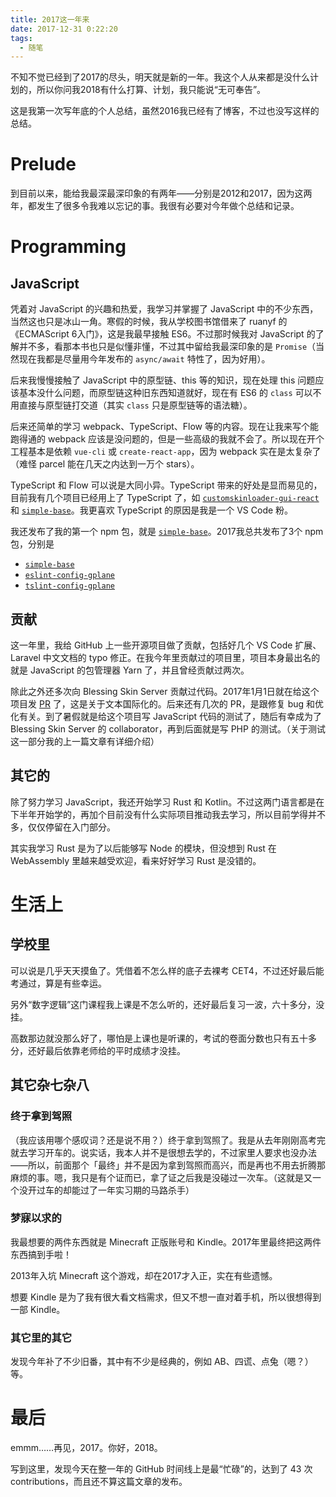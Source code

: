 ```yaml
---
title: 2017这一年来
date: 2017-12-31 0:22:20
tags:
  - 随笔
---
```


不知不觉已经到了2017的尽头，明天就是新的一年。我这个人从来都是没什么计划的，所以你问我2018有什么打算、计划，我只能说“无可奉告”。

这是我第一次写年底的个人总结，虽然2016我已经有了博客，不过也没写这样的总结。

# Prelude

到目前以来，能给我最深最深印象的有两年——分别是2012和2017，因为这两年，都发生了很多令我难以忘记的事。我很有必要对今年做个总结和记录。

# Programming

## JavaScript

凭着对 JavaScript 的兴趣和热爱，我学习并掌握了 JavaScript 中的不少东西，当然这也只是冰山一角。寒假的时候，我从学校图书馆借来了 ruanyf 的 《ECMAScript 6入门》，这是我最早接触 ES6。不过那时候我对 JavaScript 的了解并不多，看那本书也只是似懂非懂，不过其中留给我最深印象的是 `Promise`（当然现在我都是尽量用今年发布的 `async/await` 特性了，因为好用）。

后来我慢慢接触了 JavaScript 中的原型链、this 等的知识，现在处理 this 问题应该基本没什么问题，而原型链这种旧东西知道就好，现在有 ES6 的 `class` 可以不用直接与原型链打交道（其实 `class` 只是原型链等的语法糖）。

后来还简单的学习 webpack、TypeScript、Flow 等的内容。现在让我来写个能跑得通的 webpack 应该是没问题的，但是一些高级的我就不会了。所以现在开个工程基本是依赖 `vue-cli` 或 `create-react-app`，因为 webpack 实在是太复杂了（难怪 parcel 能在几天之内达到一万个 stars）。

TypeScript 和 Flow 可以说是大同小异。TypeScript 带来的好处是显而易见的，目前我有几个项目已经用上了 TypeScript 了，如 [`customskinloader-gui-react`](https://github.com/g-plane/customskinloader-gui-react) 和 [`simple-base`](https://github.com/g-plane/simple-base)。我更喜欢 TypeScript 的原因是我是一个 VS Code 粉。

我还发布了我的第一个 npm 包，就是 [`simple-base`](https://github.com/g-plane/simple-base)。2017我总共发布了3个 npm 包，分别是

- [`simple-base`](https://github.com/g-plane/simple-base)
- [`eslint-config-gplane`](https://github.com/g-plane/eslint-config-gplane)
- [`tslint-config-gplane`](https://github.com/g-plane/tslint-config-gplane)

## 贡献

这一年里，我给 GitHub 上一些开源项目做了贡献，包括好几个 VS Code 扩展、Laravel 中文文档的 typo 修正。在我今年里贡献过的项目里，项目本身最出名的就是 JavaScript 的包管理器 Yarn 了，并且曾经贡献过两次。

除此之外还多次向 Blessing Skin Server 贡献过代码。2017年1月1日就在给这个项目发 [PR](https://github.com/printempw/blessing-skin-server/pull/42) 了，这是关于文本国际化的。后来还有几次的 PR，是跟修复 bug 和优化有关。到了暑假就是给这个项目写 JavaScript 代码的测试了，随后有幸成为了 Blessing Skin Server 的 collaborator，再到后面就是写 PHP 的测试。（关于测试这一部分我的上一篇文章有详细介绍）

## 其它的

除了努力学习 JavaScript，我还开始学习 Rust 和 Kotlin。不过这两门语言都是在下半年开始学的，再加个目前没有什么实际项目推动我去学习，所以目前学得并不多，仅仅停留在入门部分。

其实我学习 Rust 是为了以后能够写 Node 的模块，但没想到 Rust 在 WebAssembly 里越来越受欢迎，看来好好学习 Rust 是没错的。

# 生活上

## 学校里

可以说是几乎天天摸鱼了。凭借着不怎么样的底子去裸考 CET4，不过还好最后能考通过，算是有些幸运。

另外“数字逻辑”这门课程我上课是不怎么听的，还好最后复习一波，六十多分，没挂。

高数那边就没那么好了，哪怕是上课也是听课的，考试的卷面分数也只有五十多分，还好最后依靠老师给的平时成绩才没挂。

## 其它杂七杂八

### 终于拿到驾照

（我应该用哪个感叹词？还是说不用？）终于拿到驾照了。我是从去年刚刚高考完就去学习开车的。说实话，我本人并不是很想去学的，不过家里人要求也没办法——所以，前面那个「最终」并不是因为拿到驾照而高兴，而是再也不用去折腾那麻烦的事。嗯，我只是有个证而已，拿了证之后我是没碰过一次车。（这就是又一个没开过车的却能过了一年实习期的马路杀手）

### 梦寐以求的

我最想要的两件东西就是 Minecraft 正版账号和 Kindle。2017年里最终把这两件东西搞到手啦！

2013年入坑 Minecraft 这个游戏，却在2017才入正，实在有些遗憾。

想要 Kindle 是为了我有很大看文档需求，但又不想一直对着手机，所以很想得到一部 Kindle。

### 其它里的其它

发现今年补了不少旧番，其中有不少是经典的，例如 AB、四谎、点兔（嗯？）等。

# 最后

emmm……再见，2017。你好，2018。

写到这里，发现今天在整一年的 GitHub 时间线上是最“忙碌”的，达到了 43 次 contributions，而且还不算这篇文章的发布。